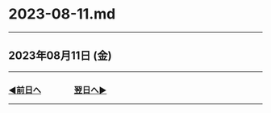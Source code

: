 # 2023-08-11.md

---

## 2023年08月11日 (金)

---

### [◀️前日へ](https://github.com/yuasys/chatty-journal/blob/main/2023/08/2023-08-10.md)&emsp;&emsp;&emsp;&emsp;[翌日へ▶️](https://github.com/yuasys/chatty-journal/blob/main/2023/08/2023-08-12.md)

---
